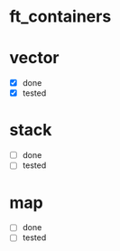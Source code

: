 # ft_containers

 # vector

 - [x] done
 - [x] tested

# stack

 - [ ] done
 - [ ] tested

# map

 - [ ] done
 - [ ] tested
